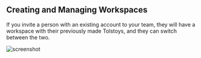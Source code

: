 ## Creating and Managing Workspaces

If you invite a person with an existing account to your team, they will have a workspace with their previously made Tolstoys, and they can switch between the two.

![screenshot](https://downloads.intercomcdn.com/i/o/748357079/1c5489cc913cd835dcf1b565/image.png)
